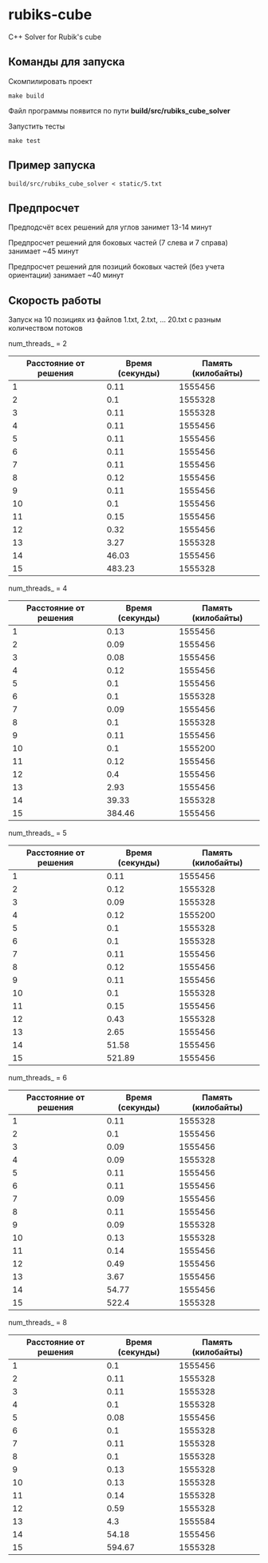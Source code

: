 # rubiks-cube
C++ Solver for Rubik's cube

## Команды для запуска

Скомпилировать проект
```
make build
```
Файл программы появится по пути **build/src/rubiks_cube_solver**

Запустить тесты
```
make test
```

## Пример запуска

```
build/src/rubiks_cube_solver < static/5.txt 
```

## Предпросчет 

Предподсчёт всех решений для углов занимет 13-14 минут

Предпросчет решений для боковых частей (7 слева и 7 справа) занимает ~45 минут

Предпросчет решений для позиций боковых частей (без учета ориентации) занимает ~40 минут

## Скорость работы

Запуск на 10 позициях из файлов 1.txt, 2.txt, ... 20.txt с разным количеством потоков

num_threads_ = 2

| Расстояние от решения  | Время (секунды)  | Память (килобайты) |
|------------------------|------------------|--------------------|
| 1                      | 0.11             | 1555456            |
| 2                      | 0.1              | 1555328            |
| 3                      | 0.11             | 1555328            |
| 4                      | 0.11             | 1555456            |
| 5                      | 0.11             | 1555456            |
| 6                      | 0.11             | 1555456            |
| 7                      | 0.11             | 1555456            |
| 8                      | 0.12             | 1555456            |
| 9                      | 0.11             | 1555456            |
| 10                     | 0.1              | 1555456            |
| 11                     | 0.15             | 1555456            |
| 12                     | 0.32             | 1555456            |
| 13                     | 3.27             | 1555328            |
| 14                     | 46.03            | 1555456            |
| 15                     | 483.23           | 1555328            |

num_threads_ = 4

| Расстояние от решения  | Время (секунды)  | Память (килобайты) |
|------------------------|------------------|--------------------|
| 1                      | 0.13             | 1555456            |
| 2                      | 0.09             | 1555456            |
| 3                      | 0.08             | 1555456            |
| 4                      | 0.12             | 1555456            |
| 5                      | 0.1              | 1555456            |
| 6                      | 0.1              | 1555328            |
| 7                      | 0.09             | 1555456            |
| 8                      | 0.1              | 1555328            |
| 9                      | 0.11             | 1555456            |
| 10                     | 0.1              | 1555200            |
| 11                     | 0.12             | 1555456            |
| 12                     | 0.4              | 1555456            |
| 13                     | 2.93             | 1555456            |
| 14                     | 39.33            | 1555328            |
| 15                     | 384.46           | 1555456            |

num_threads_ = 5

| Расстояние от решения  | Время (секунды)  | Память (килобайты) |
|------------------------|------------------|--------------------|
| 1                      | 0.11             | 1555456            |
| 2                      | 0.12             | 1555328            |
| 3                      | 0.09             | 1555328            |
| 4                      | 0.12             | 1555200            |
| 5                      | 0.1              | 1555328            |
| 6                      | 0.1              | 1555328            |
| 7                      | 0.11             | 1555456            |
| 8                      | 0.12             | 1555456            |
| 9                      | 0.11             | 1555456            |
| 10                     | 0.1              | 1555328            |
| 11                     | 0.15             | 1555456            |
| 12                     | 0.43             | 1555328            |
| 13                     | 2.65             | 1555456            |
| 14                     | 51.58            | 1555456            |
| 15                     | 521.89           | 1555456            |

num_threads_ = 6

| Расстояние от решения  | Время (секунды)  | Память (килобайты) |
|------------------------|------------------|--------------------|
| 1                      | 0.11             | 1555328            |
| 2                      | 0.1              | 1555456            |
| 3                      | 0.09             | 1555456            |
| 4                      | 0.09             | 1555328            |
| 5                      | 0.11             | 1555456            |
| 6                      | 0.11             | 1555456            |
| 7                      | 0.09             | 1555456            |
| 8                      | 0.11             | 1555456            |
| 9                      | 0.09             | 1555328            |
| 10                     | 0.13             | 1555328            |
| 11                     | 0.14             | 1555456            |
| 12                     | 0.49             | 1555456            |
| 13                     | 3.67             | 1555456            |
| 14                     | 54.77            | 1555456            |
| 15                     | 522.4            | 1555328            |

num_threads_ = 8

| Расстояние от решения  | Время (секунды)  | Память (килобайты) |
|------------------------|------------------|--------------------|
| 1                      | 0.1              | 1555456            |
| 2                      | 0.11             | 1555328            |
| 3                      | 0.11             | 1555328            |
| 4                      | 0.1              | 1555328            |
| 5                      | 0.08             | 1555456            |
| 6                      | 0.1              | 1555328            |
| 7                      | 0.11             | 1555328            |
| 8                      | 0.1              | 1555328            |
| 9                      | 0.13             | 1555328            |
| 10                     | 0.13             | 1555328            |
| 11                     | 0.14             | 1555328            |
| 12                     | 0.59             | 1555328            |
| 13                     | 4.3              | 1555584            |
| 14                     | 54.18            | 1555456            |
| 15                     | 594.67           | 1555328            |